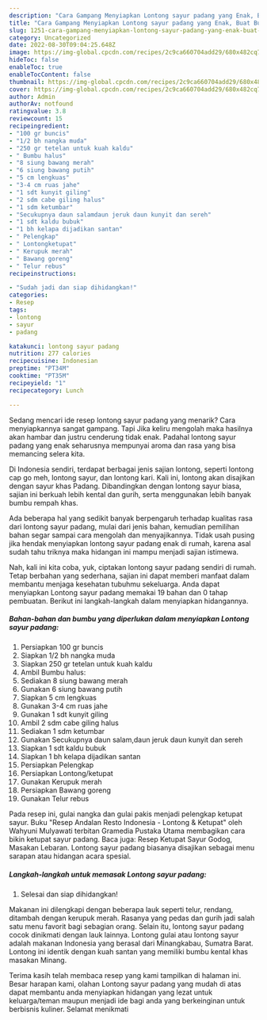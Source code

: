 ```yaml
---
description: "Cara Gampang Menyiapkan Lontong sayur padang yang Enak, Buat Buka Puasa}"
title: "Cara Gampang Menyiapkan Lontong sayur padang yang Enak, Buat Buka Puasa}"
slug: 1251-cara-gampang-menyiapkan-lontong-sayur-padang-yang-enak-buat-buka-puasa
category: Uncategorized
date: 2022-08-30T09:04:25.648Z
image: https://img-global.cpcdn.com/recipes/2c9ca660704add29/680x482cq70/lontong-sayur-padang-foto-resep-utama.jpg
hideToc: false
enableToc: true
enableTocContent: false
thumbnail: https://img-global.cpcdn.com/recipes/2c9ca660704add29/680x482cq70/lontong-sayur-padang-foto-resep-utama.jpg
cover: https://img-global.cpcdn.com/recipes/2c9ca660704add29/680x482cq70/lontong-sayur-padang-foto-resep-utama.jpg
author: Admin
authorAv: notfound
ratingvalue: 3.8
reviewcount: 15
recipeingredient:
- "100 gr buncis"
- "1/2 bh nangka muda"
- "250 gr tetelan untuk kuah kaldu"
- " Bumbu halus"
- "8 siung bawang merah"
- "6 siung bawang putih"
- "5 cm lengkuas"
- "3-4 cm ruas jahe"
- "1 sdt kunyit giling"
- "2 sdm cabe giling halus"
- "1 sdm ketumbar"
- "Secukupnya daun salamdaun jeruk daun kunyit dan sereh"
- "1 sdt kaldu bubuk"
- "1 bh kelapa dijadikan santan"
- " Pelengkap"
- " Lontongketupat"
- " Kerupuk merah"
- " Bawang goreng"
- " Telur rebus"
recipeinstructions:

- "Sudah jadi dan siap dihidangkan!"
categories:
- Resep
tags:
- lontong
- sayur
- padang

katakunci: lontong sayur padang 
nutrition: 277 calories
recipecuisine: Indonesian
preptime: "PT34M"
cooktime: "PT35M"
recipeyield: "1"
recipecategory: Lunch

---
```



Sedang mencari ide resep lontong sayur padang yang menarik? Cara menyiapkannya sangat gampang. Tapi Jika keliru mengolah maka hasilnya akan hambar dan justru cenderung tidak enak. Padahal lontong sayur padang yang enak seharusnya mempunyai aroma dan rasa yang bisa memancing selera kita.


Di Indonesia sendiri, terdapat berbagai jenis sajian lontong, seperti lontong cap go meh, lontong sayur, dan lontong kari. Kali ini, lontong akan disajikan dengan sayur khas Padang. Dibandingkan dengan lontong sayur biasa, sajian ini berkuah lebih kental dan gurih, serta menggunakan lebih banyak bumbu rempah khas.

Ada beberapa hal yang sedikit banyak berpengaruh terhadap kualitas rasa dari lontong sayur padang, mulai dari jenis bahan, kemudian pemilihan bahan segar sampai cara mengolah dan menyajikannya. Tidak usah pusing jika hendak menyiapkan lontong sayur padang enak di rumah, karena asal sudah tahu triknya maka hidangan ini mampu menjadi sajian istimewa.


Nah, kali ini kita coba, yuk, ciptakan lontong sayur padang sendiri di rumah. Tetap berbahan yang sederhana, sajian ini dapat memberi manfaat dalam membantu menjaga kesehatan tubuhmu sekeluarga. Anda dapat menyiapkan Lontong sayur padang memakai 19 bahan dan 0 tahap pembuatan. Berikut ini langkah-langkah dalam menyiapkan hidangannya.

<!--inarticleads1-->

##### Bahan-bahan dan bumbu yang diperlukan dalam menyiapkan Lontong sayur padang:

1. Persiapkan 100 gr buncis
1. Siapkan 1/2 bh nangka muda
1. Siapkan 250 gr tetelan untuk kuah kaldu
1. Ambil  Bumbu halus:
1. Sediakan 8 siung bawang merah
1. Gunakan 6 siung bawang putih
1. Siapkan 5 cm lengkuas
1. Gunakan 3-4 cm ruas jahe
1. Gunakan 1 sdt kunyit giling
1. Ambil 2 sdm cabe giling halus
1. Sediakan 1 sdm ketumbar
1. Gunakan Secukupnya daun salam,daun jeruk daun kunyit dan sereh
1. Siapkan 1 sdt kaldu bubuk
1. Siapkan 1 bh kelapa dijadikan santan
1. Persiapkan  Pelengkap
1. Persiapkan  Lontong/ketupat
1. Gunakan  Kerupuk merah
1. Persiapkan  Bawang goreng
1. Gunakan  Telur rebus


Pada resep ini, gulai nangka dan gulai pakis menjadi pelengkap ketupat sayur. Buku &#34;Resep Andalan Resto Indonesia - Lontong &amp; Ketupat&#34; oleh Wahyuni Mulyawati terbitan Gramedia Pustaka Utama membagikan cara bikin ketupat sayur padang. Baca juga: Resep Ketupat Sayur Godog, Masakan Lebaran. Lontong sayur padang biasanya disajikan sebagai menu sarapan atau hidangan acara spesial. 

<!--inarticleads2-->

##### Langkah-langkah untuk memasak Lontong sayur padang:


1. Selesai dan siap dihidangkan!

Makanan ini dilengkapi dengan beberapa lauk seperti telur, rendang, ditambah dengan kerupuk merah. Rasanya yang pedas dan gurih jadi salah satu menu favorit bagi sebagian orang. Selain itu, lontong sayur padang cocok dinikmati dengan lauk lainnya. Lontong gulai atau lontong sayur adalah makanan Indonesia yang berasal dari Minangkabau, Sumatra Barat. Lontong ini identik dengan kuah santan yang memiliki bumbu kental khas masakan Minang. 

Terima kasih telah membaca resep yang kami tampilkan di halaman ini. Besar harapan kami, olahan Lontong sayur padang yang mudah di atas dapat membantu anda menyiapkan hidangan yang lezat untuk keluarga/teman maupun menjadi ide bagi anda yang berkeinginan untuk berbisnis kuliner. Selamat menikmati
